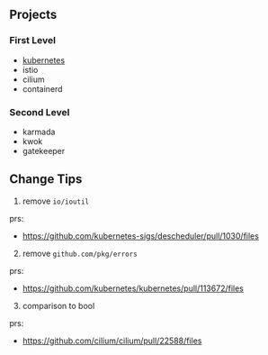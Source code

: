 ## Projects

### First Level
+ [kubernetes](https://github.com/kubernetes/kubernetes)
+ istio
+ cilium
+ containerd

### Second Level
+ karmada
+ kwok
+ gatekeeper

## Change Tips

1. remove `io/ioutil`

  prs:
  + https://github.com/kubernetes-sigs/descheduler/pull/1030/files

2. remove `github.com/pkg/errors`
  
  prs:
  + https://github.com/kubernetes/kubernetes/pull/113672/files
 
3. comparison to bool
  
  prs:
  + https://github.com/cilium/cilium/pull/22588/files
